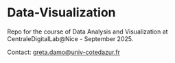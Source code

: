 # Data-Visualization

Repo for the course of Data Analysis and Visualization at CentraleDigitalLab@Nice - September 2025.

Contact: greta.damo@univ-cotedazur.fr
